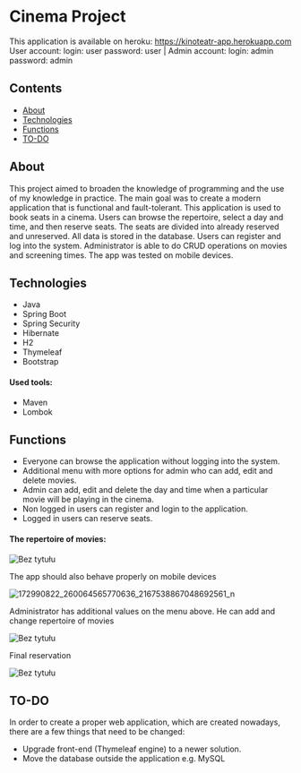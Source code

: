 # Cinema Project

This application is available on heroku: 
https://kinoteatr-app.herokuapp.com
</br>
User account: login: user password: user | Admin account: login: admin password: admin

## Contents
* [About](#About)
* [Technologies](#technologies)
* [Functions](#Functions)
* [TO-DO](#TO-DO)


## About
This project aimed to broaden the knowledge of programming and the use of my knowledge in practice. The main goal was to create a modern application that is functional and
fault-tolerant. This application is used to book seats in a cinema. Users can browse the repertoire, select a day and time, and then reserve seats. The seats are divided into
already reserved and unreserved. All data is stored in the database. Users can register and log into the system. Administrator is able to do CRUD operations on movies and
screening times. The app was tested on mobile devices.

## Technologies
* Java
* Spring Boot
* Spring Security
* Hibernate
* H2
* Thymeleaf
* Bootstrap
#### Used tools:
* Maven
* Lombok


## Functions
- Everyone can browse the application without logging into the system.
- Additional menu with more options for admin who can add, edit and delete movies.
- Admin can add, edit and delete the day and time when a particular movie will be playing in the cinema.
- Non logged in users can register and login to the application.
- Logged in users can reserve seats.


#### The repertoire of movies:

![Bez tytułu](https://user-images.githubusercontent.com/46786100/114559778-5e741900-9c6c-11eb-88d1-7e5d841da45f.jpg)

The app should also behave properly on mobile devices

![172990822_260064565770636_2167538867048692561_n](https://user-images.githubusercontent.com/46786100/114551398-a0e52800-9c63-11eb-81bd-307eb7d15f11.jpg)

Administrator has additional values on the menu above. He can add and change repertoire of movies

![Bez tytułu](https://user-images.githubusercontent.com/46786100/114559270-d7bf3c00-9c6b-11eb-90ec-cab4b76ba792.jpg)

Final reservation

![Bez tytułu](https://user-images.githubusercontent.com/46786100/114559690-49978580-9c6c-11eb-804c-f29a3514f906.jpg)


## TO-DO
 In order to create a proper web application, which are created nowadays, there are a few things that need to be changed:
 * Upgrade front-end (Thymeleaf engine) to a newer solution.
 * Move the database outside the application e.g. MySQL

